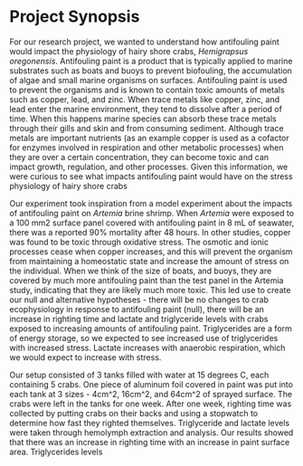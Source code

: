 # Project Synopsis

For our research project, we wanted to understand how antifouling paint would impact the physiology of hairy shore crabs, *Hemigrapsus oregonensis*. Antifouling paint is a product that is typically applied to marine substrates such as boats and buoys to prevent biofouling, the accumulation of algae and small marine organisms on surfaces. Antifouling paint is used to prevent the organisms and is known to contain toxic amounts of metals such as copper, lead, and zinc. When trace metals like copper, zinc, and lead enter the marine environment, they tend to dissolve after a period of time. When this happens marine species can absorb these trace metals through their gills and skin and from consuming sediment. Although trace metals are important nutrients (as an example copper is used as a cofactor for enzymes involved in respiration and other metabolic processes) when they are over a certain concentration, they can become toxic and can impact growth, regulation, and other processes. Given this information, we were curious to see what impacts antifouling paint would have on the stress physiology of hairy shore crabs

Our experiment took inspiration from a model experiment about the impacts of antifouling paint on *Artemia* brine shrimp. When *Artemia* were exposed to a 100 mm2 surface panel covered with antifouling paint in 8 mL of seawater, there was a reported 90% mortality after 48 hours. In other studies, copper was found to be toxic through oxidative stress. The osmotic and ionic processes cease when copper increases, and this will prevent the organism from maintaining a homeostatic state and increase the amount of stress on the individual. When we think of the size of boats, and buoys, they are covered by much more antifouling paint than the test panel in the Artemia study, indicating that they are likely much more toxic. This led use to create our null and alternative hypotheses - there will be no changes to crab ecophysiology in response to antifouling paint (null), there will be an increase in righting time and lactate and triglyceride levels with crabs exposed to increasing amounts of antifouling paint. Triglycerides are a form of energy storage, so we expected to see increased use of triglycerides with increased stress. Lactate increases with anaerobic respiration, which we would expect to increase with stress.

Our setup consisted of 3 tanks filled with water at 15 degrees C, each containing 5 crabs. One piece of aluminum foil covered in paint was put into each tank at 3 sizes - 4cm^2, 16cm^2, and 64cm^2 of sprayed surface. The crabs were left in the tanks for one week. After one week, righting time was collected by putting crabs on their backs and using a stopwatch to determine how fast they righted themselves. Triglyceride and lactate levels were taken through hemolymph extraction and analysis. Our results showed that there was an increase in righting time with an increase in paint surface area. Triglycerides levels
